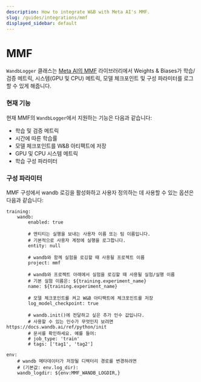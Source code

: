 ```yaml
---
description: How to integrate W&B with Meta AI's MMF.
slug: /guides/integrations/mmf
displayed_sidebar: default
---
```


# MMF

`WandbLogger` 클래스는 [Meta AI의 MMF](https://github.com/facebookresearch/mmf) 라이브러리에서 Weights & Biases가 학습/검증 메트릭, 시스템(GPU 및 CPU) 메트릭, 모델 체크포인트 및 구성 파라미터를 로그할 수 있게 해줍니다.

### 현재 기능

현재 MMF의 `WandbLogger`에서 지원하는 기능은 다음과 같습니다:

* 학습 및 검증 메트릭
* 시간에 따른 학습률
* 모델 체크포인트를 W&B 아티팩트에 저장
* GPU 및 CPU 시스템 메트릭
* 학습 구성 파라미터

### 구성 파라미터

MMF 구성에서 wandb 로깅을 활성화하고 사용자 정의하는 데 사용할 수 있는 옵션은 다음과 같습니다:

```
training:
    wandb:
        enabled: true
        
        # 엔티티는 실행을 보내는 사용자 이름 또는 팀 이름입니다.
        # 기본적으로 사용자 계정에 실행을 로그합니다.
        entity: null
        
        # wandb와 함께 실험을 로깅할 때 사용될 프로젝트 이름
        project: mmf
        
        # wandb와 프로젝트 아래에서 실험을 로깅할 때 사용될 실험/실행 이름
        # 기본 실험 이름은: ${training.experiment_name}
        name: ${training.experiment_name}
        
        # 모델 체크포인트를 켜고 W&B 아티팩트에 체크포인트를 저장
        log_model_checkpoint: true
        
        # wandb.init()에 전달하고 싶은 추가 인수 값입니다.
        # 사용할 수 있는 인수가 무엇인지 보려면 https://docs.wandb.ai/ref/python/init
        # 문서를 확인하세요. 예를 들어:
        # job_type: 'train'
        # tags: ['tag1', 'tag2']
        
env:
    # wandb 메타데이터가 저장될 디렉터리 경로를 변경하려면
    # (기본값: env.log_dir):
    wandb_logdir: ${env:MMF_WANDB_LOGDIR,}
```